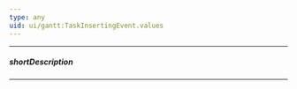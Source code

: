 ```yaml
---
type: any
uid: ui/gantt:TaskInsertingEvent.values
---
```

---
##### shortDescription
<!-- Description goes here -->

---
<!-- Description goes here -->